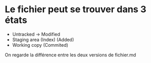 # Le fichier peut se trouver dans 3 états

- Untracked -> Modified
- Staging area (Index) (Added)
- Working copy (Commited)

On regarde la différence entre les deux versions de fichier.md
